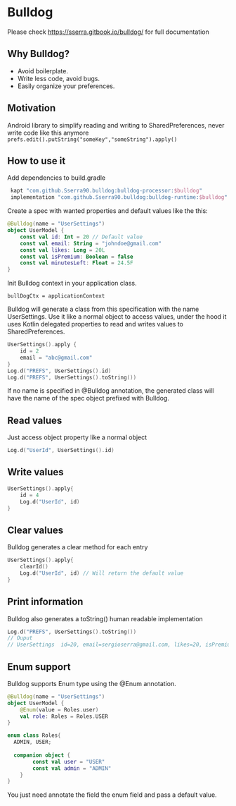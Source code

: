 # Bulldog



Please check https://sserra.gitbook.io/bulldog/ for full documentation

## Why Bulldog?

- Avoid boilerplate.
- Write less code, avoid bugs.
- Easily organize your preferences.

## Motivation

Android library to simplify reading and writing to SharedPreferences, never write code like this anymore ```prefs.edit().putString("someKey","someString").apply()```

## How to use it

Add dependencies to build.gradle
```gradle
 kapt "com.github.Sserra90.bulldog:bulldog-processor:$bulldog"
 implementation "com.github.Sserra90.bulldog:bulldog-runtime:$bulldog"
```

Create a spec with wanted properties and default values like the this:

```kotlin
@Bulldog(name = "UserSettings")
object UserModel {
    const val id: Int = 20 // Default value
    const val email: String = "johndoe@gmail.com"
    const val likes: Long = 20L
    const val isPremium: Boolean = false
    const val minutesLeft: Float = 24.5F
}
````

Init Bulldog context in your application class.

```bullDogCtx = applicationContext```

Bulldog will generate a class from this specification with the name UserSettings. Use it like a normal object to access values, under the hood it uses Kotlin delegated properties to read and writes values to SharedPreferences.

```kotlin
UserSettings().apply {
    id = 2
    email = "abc@gmail.com"
}
Log.d("PREFS", UserSettings().id)
Log.d("PREFS", UserSettings().toString())
````

If no name is specified in @Bulldog annotation, the generated class will have the name of the spec object prefixed with Bulldog.

## Read values
Just access object property like a normal object
```kotlin
Log.d("UserId", UserSettings().id)
```
## Write values
```kotlin
UserSettings().apply{
    id = 4
    Log.d("UserId", id)
}
```
## Clear values
Bulldog generates a clear method for each entry
```kotlin
UserSettings().apply{
    clearId()
    Log.d("UserId", id) // Will return the default value
}
```
## Print information
Bulldog also generates a toString() human readable implementation

```kotlin
Log.d("PREFS", UserSettings().toString())
// Ouput
// UserSettings  id=20, email=sergioserra@gmail.com, likes=20, isPremium=false minutesLeft=24.
```

## Enum support

Bulldog supports Enum type using the @Enum annotation.
```kotlin
@Bulldog(name = "UserSettings")
object UserModel {
    @Enum(value = Roles.user)
    val role: Roles = Roles.USER
}

enum class Roles{
  ADMIN, USER;
  
  companion object {
        const val user = "USER"
        const val admin = "ADMIN"
    }
}
```
You just need annotate the field the enum field and pass a default value.
